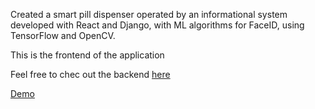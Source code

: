 Created a smart pill dispenser operated by an informational system developed with React and Django, with ML algorithms for FaceID, using TensorFlow and OpenCV.

This is the frontend of the application 

Feel free to chec out the backend <a href="https://github.com/michangelis/Med-Box-Backend">here</a>

<a href="https://drive.google.com/file/d/1JE5R42KJF3SBETBW9wwuwX9OkVE8BKuB/view">Demo</a>

